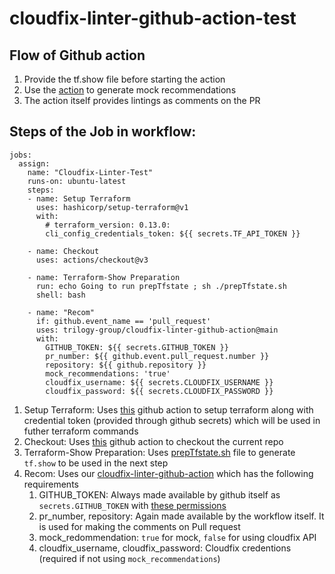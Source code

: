 # cloudfix-linter-github-action-test

## Flow of Github action
1. Provide the tf.show file before starting the action
2. Use the [action](https://github.com/trilogy-group/cloudfix-linter-github-action) to generate mock recommendations
3. The action itself provides lintings as comments on the PR


## Steps of the Job in workflow:
```
jobs:  
  assign:
    name: "Cloudfix-Linter-Test"
    runs-on: ubuntu-latest
    steps:
    - name: Setup Terraform
      uses: hashicorp/setup-terraform@v1
      with:
        # terraform_version: 0.13.0:
        cli_config_credentials_token: ${{ secrets.TF_API_TOKEN }}

    - name: Checkout
      uses: actions/checkout@v3

    - name: Terraform-Show Preparation
      run: echo Going to run prepTfstate ; sh ./prepTfstate.sh
      shell: bash

    - name: "Recom"
      if: github.event_name == 'pull_request'
      uses: trilogy-group/cloudfix-linter-github-action@main
      with:
        GITHUB_TOKEN: ${{ secrets.GITHUB_TOKEN }}
        pr_number: ${{ github.event.pull_request.number }}
        repository: ${{ github.repository }}
        mock_recommendations: 'true'
        cloudfix_username: ${{ secrets.CLOUDFIX_USERNAME }}
        cloudfix_password: ${{ secrets.CLOUDFIX_PASSWORD }}
```
1. Setup Terraform: Uses [this](https://github.com/hashicorp/setup-terraform) github action to setup terraform along with credential token (provided through github secrets) which will be used in futher terraform commands
2. Checkout: Uses [this](https://github.com/actions/checkout) github action to checkout the current repo
3. Terraform-Show Preparation: Uses [prepTfstate.sh](prepTfstate.sh) file to generate `tf.show` to be used in the next step
4. Recom: Uses our [cloudfix-linter-github-action](https://github.com/trilogy-group/cloudfix-linter-github-action) which has the following requirements
    1. GITHUB_TOKEN: Always made available by github itself as `secrets.GITHUB_TOKEN` with [these permissions](https://docs.github.com/en/actions/security-guides/automatic-token-authentication#permissions-for-the-github_token)
    2. pr_number, repository: Again made available by the workflow itself. It is used for making the comments on Pull request
    3. mock_redommendation: `true` for mock, `false` for using cloudfix API
    4. cloudfix_username, cloudfix_password: Cloudfix credentions (required if not using `mock_recommendations`)